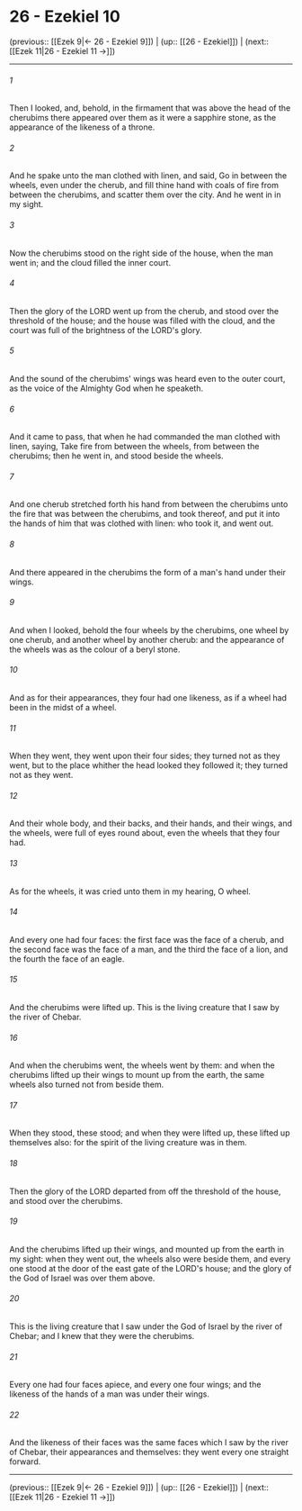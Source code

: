 # 26 - Ezekiel 10

(previous:: [[Ezek 9|← 26 - Ezekiel 9]]) | (up:: [[26 - Ezekiel]]) | (next:: [[Ezek 11|26 - Ezekiel 11 →]])

***


###### 1 
Then I looked, and, behold, in the firmament that was above the head of the cherubims there appeared over them as it were a sapphire stone, as the appearance of the likeness of a throne. 

###### 2 
And he spake unto the man clothed with linen, and said, Go in between the wheels, even under the cherub, and fill thine hand with coals of fire from between the cherubims, and scatter them over the city. And he went in in my sight. 

###### 3 
Now the cherubims stood on the right side of the house, when the man went in; and the cloud filled the inner court. 

###### 4 
Then the glory of the LORD went up from the cherub, and stood over the threshold of the house; and the house was filled with the cloud, and the court was full of the brightness of the LORD's glory. 

###### 5 
And the sound of the cherubims' wings was heard even to the outer court, as the voice of the Almighty God when he speaketh. 

###### 6 
And it came to pass, that when he had commanded the man clothed with linen, saying, Take fire from between the wheels, from between the cherubims; then he went in, and stood beside the wheels. 

###### 7 
And one cherub stretched forth his hand from between the cherubims unto the fire that was between the cherubims, and took thereof, and put it into the hands of him that was clothed with linen: who took it, and went out. 

###### 8 
And there appeared in the cherubims the form of a man's hand under their wings. 

###### 9 
And when I looked, behold the four wheels by the cherubims, one wheel by one cherub, and another wheel by another cherub: and the appearance of the wheels was as the colour of a beryl stone. 

###### 10 
And as for their appearances, they four had one likeness, as if a wheel had been in the midst of a wheel. 

###### 11 
When they went, they went upon their four sides; they turned not as they went, but to the place whither the head looked they followed it; they turned not as they went. 

###### 12 
And their whole body, and their backs, and their hands, and their wings, and the wheels, were full of eyes round about, even the wheels that they four had. 

###### 13 
As for the wheels, it was cried unto them in my hearing, O wheel. 

###### 14 
And every one had four faces: the first face was the face of a cherub, and the second face was the face of a man, and the third the face of a lion, and the fourth the face of an eagle. 

###### 15 
And the cherubims were lifted up. This is the living creature that I saw by the river of Chebar. 

###### 16 
And when the cherubims went, the wheels went by them: and when the cherubims lifted up their wings to mount up from the earth, the same wheels also turned not from beside them. 

###### 17 
When they stood, these stood; and when they were lifted up, these lifted up themselves also: for the spirit of the living creature was in them. 

###### 18 
Then the glory of the LORD departed from off the threshold of the house, and stood over the cherubims. 

###### 19 
And the cherubims lifted up their wings, and mounted up from the earth in my sight: when they went out, the wheels also were beside them, and every one stood at the door of the east gate of the LORD's house; and the glory of the God of Israel was over them above. 

###### 20 
This is the living creature that I saw under the God of Israel by the river of Chebar; and I knew that they were the cherubims. 

###### 21 
Every one had four faces apiece, and every one four wings; and the likeness of the hands of a man was under their wings. 

###### 22 
And the likeness of their faces was the same faces which I saw by the river of Chebar, their appearances and themselves: they went every one straight forward.

***

(previous:: [[Ezek 9|← 26 - Ezekiel 9]]) | (up:: [[26 - Ezekiel]]) | (next:: [[Ezek 11|26 - Ezekiel 11 →]])
